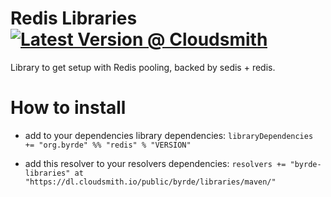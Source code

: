 # Redis Libraries [![Latest Version @ Cloudsmith](https://api-prd.cloudsmith.io/badges/version/byrde/libraries/maven/redis_2.12/latest/x/?render=true)](https://cloudsmith.io/~byrde/repos/libraries/packages/detail/maven/redis_2.12/latest/)

Library to get setup with Redis pooling, backed by sedis + redis.

# How to install

* add to your dependencies library dependencies:
```libraryDependencies += "org.byrde" %% "redis" % "VERSION"```

* add this resolver to your resolvers dependencies:
```resolvers += "byrde-libraries" at "https://dl.cloudsmith.io/public/byrde/libraries/maven/"```
